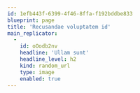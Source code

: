 ```yaml
---
id: 1efb443f-6399-4f46-8ffa-f192bddbe833
blueprint: page
title: 'Recusandae voluptatem id'
main_replicator:
  -
    id: oOodb2nv
    headline: 'Ullam sunt'
    headline_level: h2
    kind: random_url
    type: image
    enabled: true
---
```

